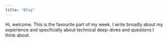 ```yaml
---
title: "Blog"
---
```


Hi, welcome. This is the favourite part of my week. I write broadly about my experience and specifcially about technical deep-dives and questions I think about.


